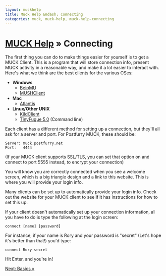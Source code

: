```yaml
---
layout: muckhelp
title: Muck Help &mdash; Connecting
categories: muck, muck-help, muck-help-connecting
---
```

# [MUCK Help](/muck/help) &raquo; Connecting

The first thing you can do to make things easier for yourself is to get a MUCK Client.  This is a program that will store connection info, present MUCK activity in a reasonable way, and make it a lot easier to interact with. Here's what we think are the best clients for the various OSes:

* **Windows**
    * [BeipMU](http://www.beipmu.com/)
    * [MUSHClient](http://www.mushclient.com/mushclient/mushclient.htm)
* **Mac**
    * [Atlantis](http://www.riverdark.net/atlantis/)
* **Linux/Other UNIX**
    * [KildClient](http://kildclient.sourceforge.net/phpwebsite/index.php)
    * [TinyFugue 5.0](http://tinyfugue.sourceforge.net/) (Command line)

Each client has a different method for setting up a connection, but they'll all ask for a server and port.  For Postfurry MUCK, these should be:

    Server: muck.postfurry.net
    Port:   4444

(If your MUCK client supports SSL/TLS, you can set that option on and connect to port 5555 instead, to encrypt your connection)

You will know you are correctly connected when you see a welcome screen, which is a big triangle design and a link to this website. This is where you will provide your login info.

Many clients can be set up to automatically provide your login info. Check out the website for your MUCK client to see if it has instructions for how to set this up.

If your client doesn't automatically set up your connection information, all you have to do is type the following at the login screen:

    connect [name] [password]

For instance, if your name is Rory and your password is "secret" (Let's hope it's better than that!) you'd type:

    connect Rory secret

Hit Enter, and you're in!

[Next: Basics &raquo;](basics)
